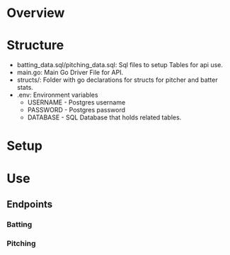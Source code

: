 # Overview

# Structure

- batting_data.sql/pitching_data.sql: Sql files to setup Tables for api use. 
- main.go: Main Go Driver File for API. 
- structs/: Folder with go declarations for structs for pitcher and batter stats. 
- .env: Environment variables
    - USERNAME - Postgres username
    - PASSWORD - Postgres password
    - DATABASE - SQL Database that holds related tables. 

# Setup

# Use

## Endpoints

### Batting 

### Pitching